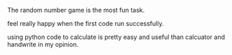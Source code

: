 The random number game is the most fun task.

feel really happy when the first code run successfully.

using python code to calculate is pretty easy and useful than calcuator and handwrite in my opinion.
